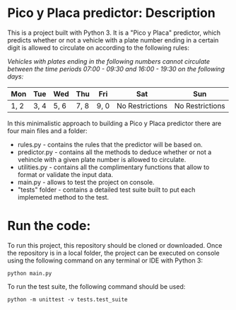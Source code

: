 # Pico y Placa predictor: Description
This is a project built with Python 3. It is a "Pico y Placa" predictor, which predicts whether or not a vehicle with a plate number ending in a certain digit is allowed to circulate on according to the following rules:

*Vehicles with plates ending in the following numbers cannot circulate between the time periods 07:00 - 09:30 and 16:00 - 19:30 on the following days:*

Mon | Tue | Wed | Thu | Fri | Sat | Sun 
----|-----|-----|-----|-----|-----|-----
1, 2 | 3, 4 | 5, 6 | 7, 8 | 9, 0 | No Restrictions | No Restrictions 

In this minimalistic approach to building a Pico y Placa predictor there are four main files and a folder:
* rules.py - contains the rules that the predictor will be based on.
* predictor.py - contains all the methods to deduce whether or not a vehincle with a given plate number is allowed to circulate.
* utilities.py - contains all the complimentary functions that allow to format or validate the input data.
* main.py - allows to test the project on console.
* "tests" folder - contains a detailed test suite built to put each implemeted method to the test. 

# Run the code:
To run this project, this repository should be cloned or downloaded. Once the repository is in a local folder, the project can be executed on console using the following command on any terminal or IDE with Python 3:

`python main.py`

To run the test suite, the following command should be used:

`python -m unittest -v tests.test_suite`

